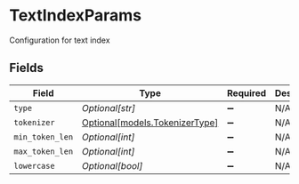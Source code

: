 # TextIndexParams

Configuration for text index


## Fields

| Field                                                        | Type                                                         | Required                                                     | Description                                                  |
| ------------------------------------------------------------ | ------------------------------------------------------------ | ------------------------------------------------------------ | ------------------------------------------------------------ |
| `type`                                                       | *Optional[str]*                                              | :heavy_minus_sign:                                           | N/A                                                          |
| `tokenizer`                                                  | [Optional[models.TokenizerType]](../models/tokenizertype.md) | :heavy_minus_sign:                                           | N/A                                                          |
| `min_token_len`                                              | *Optional[int]*                                              | :heavy_minus_sign:                                           | N/A                                                          |
| `max_token_len`                                              | *Optional[int]*                                              | :heavy_minus_sign:                                           | N/A                                                          |
| `lowercase`                                                  | *Optional[bool]*                                             | :heavy_minus_sign:                                           | N/A                                                          |